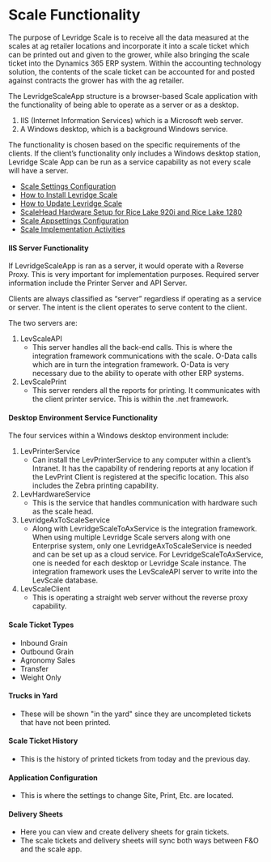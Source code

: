 ﻿# Scale Functionality

The purpose of Levridge Scale is to receive all the data measured at the scales at ag retailer locations and incorporate it into a scale ticket
which can be printed out and given to the grower, while also bringing the scale ticket into the Dynamics 365 ERP system. 
Within the accounting technology solution, the contents of the scale ticket can be accounted for and posted against contracts the grower has with the ag retailer.

The LevridgeScaleApp structure is a browser-based Scale application with the functionality of being able to operate as a server or as a desktop.
1. IIS (Internet Information Services) which is a Microsoft web server. 
2. A Windows desktop, which is a background Windows service. 

The functionality is chosen based on the specific requirements of the clients. If the client’s functionality only includes a Windows desktop station, Levridge Scale App can be run as a service capability as not every scale will have a server.  

  - [Scale Settings Configuration](scale-settings-configuration.md)
  - [How to Install Levridge Scale](how-to-install-levridge-scale.md) 
  - [How to Update Levridge Scale](HowtoupdateLevridgeScale.md)
  - [ScaleHead Hardware Setup for Rice Lake 920i and Rice Lake 1280](ScaleHeadHardwareSetup.md) 
  - [Scale Appsettings Configuration](scale-appsettings-configuration.md)
  - [Scale Implementation Activities](ScaleImplementationActivities.md)
 
#### IIS Server Functionality
If LevridgeScaleApp is ran as a server, it would operate with a Reverse Proxy. This is very important for implementation purposes. Required server information include the Printer Server and API Server.  

Clients are always classified as “server” regardless if operating as a service or server. The intent is the client operates to serve content to the client. 

The two servers are: 
1. LevScaleAPI
      - This server handles all the back-end calls. This is where the integration framework communications with the scale. O-Data calls which are in turn the integration framework. O-Data is very necessary due to the ability to operate with other ERP systems. 
2. LevScalePrint
      - This server renders all the reports for printing. It communicates with the client printer service. This is within the .net framework. 

#### Desktop Environment Service Functionality
The four services within a Windows desktop environment include: 

1.	LevPrinterService
      - Can install the LevPrinterService to any computer within a client’s Intranet. It has the capability of rendering reports at any location if the LevPrint Client is registered at the specific location. This also includes the Zebra printing capability.
2.	LevHardwareService
      - This is the service that handles communication with hardware such as the scale head.
3.	LevridgeAxToScaleService
      - Along with LevridgeScaleToAxService is the integration framework. When using multiple Levridge Scale servers along with one Enterprise system, only one LevridgeAxToScaleService is needed and can be set up as a cloud service. For LevridgeScaleToAxService, one is needed for each desktop or Levridge Scale instance. The integration framework uses the LevScaleAPI server to write into the LevScale database.
4.	LevScaleClient
      - This is operating a straight web server without the reverse proxy capability.


#### Scale Ticket Types

- Inbound Grain
- Outbound Grain
- Agronomy Sales
- Transfer
- Weight Only

#### Trucks in Yard
- These will be shown "in the yard" since they are uncompleted tickets that have not been printed.

#### Scale Ticket History
- This is the history of printed tickets from today and the previous day.

#### Application Configuration
- This is where the settings to change Site, Print, Etc. are located.

#### Delivery Sheets
- Here you can view and create delivery sheets for grain tickets.
- The scale tickets and delivery sheets will sync both ways between F&O and the scale app.
